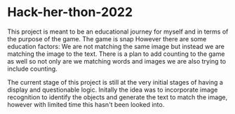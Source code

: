 # Hack-her-thon-2022

This project is meant to be an educational journey for myself and in terms of the purpose of the game.
The game is snap
However there are some education factors:
  We are not matching the same image but instead we are matching the image to the text.
  There is a plan to add counting to the game as well so not only are we matching words and images we are also trying to include counting.
  
 
 The current stage of this project is still at the very initial stages of having a display and questionable logic.
 Initally the idea was to incorporate image recognition to identify the objects and generate the text to match the image, however with limited time this hasn't been looked into.
 
